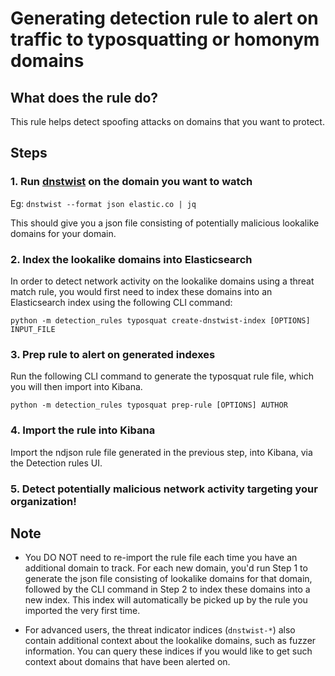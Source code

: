 # Generating detection rule to alert on traffic to typosquatting or homonym domains

## What does the rule do?

This rule helps detect spoofing attacks on domains that you want to protect.


## Steps

### 1. Run [dnstwist](https://github.com/elceef/dnstwist) on the domain you want to watch

Eg: `dnstwist --format json elastic.co | jq`

This should give you a json file consisting of potentially malicious lookalike domains for your domain.

### 2. Index the lookalike domains into Elasticsearch

In order to detect network activity on the lookalike domains using a threat match rule, you would first need to index these domains into an Elasticsearch index using the following CLI command:

`python -m detection_rules typosquat create-dnstwist-index [OPTIONS] INPUT_FILE`

### 3. Prep rule to alert on generated indexes

Run the following CLI command to generate the typosquat rule file, which you will then import into Kibana.

`python -m detection_rules typosquat prep-rule [OPTIONS] AUTHOR`


### 4. Import the rule into Kibana

Import the ndjson rule file generated in the previous step, into Kibana, via the Detection rules UI. 

### 5. Detect potentially malicious network activity targeting your organization!


## Note

- You DO NOT need to re-import the rule file each time you have an additional domain to track. For each new domain, you'd run Step 1 to generate the json file consisting of lookalike domains for that domain, followed by the CLI command in Step 2 to index these domains into a new index. This index will automatically be picked up by the rule you imported the very first time.

- For advanced users, the threat indicator indices (`dnstwist-*`) also contain additional context about the lookalike domains, such as fuzzer information. You can query these indices if you would like to get such context about domains that have been alerted on.
